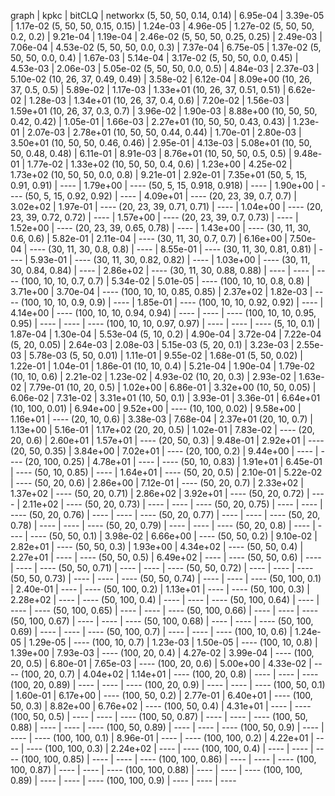 graph                       | kpkc       | bitCLQ     | networkx
(5, 50, 50, 0.14, 0.14)     | 6.95e-04   | 3.39e-05   | 1.17e-02
(5, 50, 50, 0.15, 0.15)     | 1.24e-03   | 4.96e-05   | 1.27e-02
(5, 50, 50, 0.2, 0.2)       | 9.21e-04   | 1.19e-04   | 2.46e-02
(5, 50, 50, 0.25, 0.25)     | 2.49e-03   | 7.06e-04   | 4.53e-02
(5, 50, 50, 0.0, 0.3)       | 7.37e-04   | 6.75e-05   | 1.37e-02
(5, 50, 50, 0.0, 0.4)       | 1.67e-03   | 5.14e-04   | 3.17e-02
(5, 50, 50, 0.0, 0.45)      | 4.53e-03   | 2.06e-03   | 5.05e-02
(5, 50, 50, 0.0, 0.5)       | 4.84e-03   | 2.37e-03   | 5.10e-02
(10, 26, 37, 0.49, 0.49)    | 3.58e-02   | 6.12e-04   | 8.09e+00
(10, 26, 37, 0.5, 0.5)      | 5.89e-02   | 1.17e-03   | 1.33e+01
(10, 26, 37, 0.51, 0.51)    | 6.62e-02   | 1.28e-03   | 1.34e+01
(10, 26, 37, 0.4, 0.6)      | 7.20e-02   | 1.56e-03   | 1.59e+01
(10, 26, 37, 0.3, 0.7)      | 3.96e-02   | 1.90e-03   | 8.88e+00
(10, 50, 50, 0.42, 0.42)    | 1.05e-01   | 1.66e-03   | 2.27e+01
(10, 50, 50, 0.43, 0.43)    | 1.23e-01   | 2.07e-03   | 2.78e+01
(10, 50, 50, 0.44, 0.44)    | 1.70e-01   | 2.80e-03   | 3.50e+01
(10, 50, 50, 0.46, 0.46)    | 2.95e-01   | 4.13e-03   | 5.08e+01
(10, 50, 50, 0.48, 0.48)    | 6.11e-01   | 8.91e-03   | 8.76e+01
(10, 50, 50, 0.5, 0.5)      | 9.48e-01   | 1.77e-02   | 1.33e+02
(10, 50, 50, 0.4, 0.6)      | 1.23e+00   | 4.25e-02   | 1.73e+02
(10, 50, 50, 0.0, 0.8)      | 9.21e-01   | 2.92e-01   | 7.35e+01
(50, 5, 15, 0.91, 0.91)     | ----       | 1.79e+00   | ----
(50, 5, 15, 0.918, 0.918)   | ----       | 1.90e+00   | ----
(50, 5, 15, 0.92, 0.92)     | ----       | 4.09e+01   | ----
(20, 23, 39, 0.7, 0.7)      | 3.02e+02   | 1.97e-01   | ----
(20, 23, 39, 0.71, 0.71)    | ----       | 1.04e+00   | ----
(20, 23, 39, 0.72, 0.72)    | ----       | 1.57e+00   | ----
(20, 23, 39, 0.7, 0.73)     | ----       | 1.52e+00   | ----
(20, 23, 39, 0.65, 0.78)    | ----       | 1.43e+00   | ----
(30, 11, 30, 0.6, 0.6)      | 5.82e-01   | 2.11e-04   | ----
(30, 11, 30, 0.7, 0.7)      | 6.16e+00   | 7.50e-04   | ----
(30, 11, 30, 0.8, 0.8)      | ----       | 8.55e-01   | ----
(30, 11, 30, 0.81, 0.81)    | ----       | 5.93e-01   | ----
(30, 11, 30, 0.82, 0.82)    | ----       | 1.03e+00   | ----
(30, 11, 30, 0.84, 0.84)    | ----       | 2.86e+02   | ----
(30, 11, 30, 0.88, 0.88)    | ----       | ----       | ----
(100, 10, 10, 0.7, 0.7)     | 5.34e-02   | 5.01e-05   | ----
(100, 10, 10, 0.8, 0.8)     | 3.71e+00   | 3.70e-04   | ----
(100, 10, 10, 0.85, 0.85)   | 2.37e+02   | 1.82e-03   | ----
(100, 10, 10, 0.9, 0.9)     | ----       | 1.85e-01   | ----
(100, 10, 10, 0.92, 0.92)   | ----       | 4.14e+00   | ----
(100, 10, 10, 0.94, 0.94)   | ----       | ----       | ----
(100, 10, 10, 0.95, 0.95)   | ----       | ----       | ----
(100, 10, 10, 0.97, 0.97)   | ----       | ----       | ----
(5, 10, 0.1)                | 1.87e-04   | 1.30e-04   | 5.53e-04
(5, 10, 0.2)                | 4.90e-04   | 3.72e-04   | 7.22e-04
(5, 20, 0.05)               | 2.64e-03   | 2.08e-03   | 5.15e-03
(5, 20, 0.1)                | 3.23e-03   | 2.55e-03   | 5.78e-03
(5, 50, 0.01)               | 1.11e-01   | 9.55e-02   | 1.68e-01
(5, 50, 0.02)               | 1.22e-01   | 1.04e-01   | 1.86e-01
(10, 10, 0.4)               | 5.21e-04   | 1.90e-04   | 1.79e-02
(10, 10, 0.6)               | 2.21e-02   | 1.23e-02   | 4.93e-02
(10, 20, 0.3)               | 2.93e-02   | 1.63e-02   | 7.79e-01
(10, 20, 0.5)               | 1.02e+00   | 6.86e-01   | 3.32e+00
(10, 50, 0.05)              | 6.06e-02   | 7.31e-02   | 3.31e+01
(10, 50, 0.1)               | 3.93e-01   | 3.36e-01   | 6.64e+01
(10, 100, 0.01)             | 6.94e+00   | 9.52e+00   | ----
(10, 100, 0.02)             | 9.58e+00   | 1.16e+01   | ----
(20, 10, 0.6)               | 3.38e-03   | 7.68e-04   | 2.37e+01
(20, 10, 0.7)               | 1.13e+00   | 5.16e-01   | 1.17e+02
(20, 20, 0.5)               | 1.02e-01   | 7.83e-02   | ----
(20, 20, 0.6)               | 2.60e+01   | 1.57e+01   | ----
(20, 50, 0.3)               | 9.48e-01   | 2.92e+01   | ----
(20, 50, 0.35)              | 3.84e+00   | 7.02e+01   | ----
(20, 100, 0.2)              | 9.44e+00   | ----       | ----
(20, 100, 0.25)             | 4.78e+01   | ----       | ----
(50, 10, 0.83)              | 1.91e+01   | 6.45e-01   | ----
(50, 10, 0.85)              | ----       | 1.64e+01   | ----
(50, 20, 0.5)               | 2.10e-01   | 5.22e-02   | ----
(50, 20, 0.6)               | 2.86e+00   | 7.12e-01   | ----
(50, 20, 0.7)               | 2.33e+02   | 1.37e+02   | ----
(50, 20, 0.71)              | 2.86e+02   | 3.92e+01   | ----
(50, 20, 0.72)              | ----       | 2.11e+02   | ----
(50, 20, 0.73)              | ----       | ----       | ----
(50, 20, 0.75)              | ----       | ----       | ----
(50, 20, 0.76)              | ----       | ----       | ----
(50, 20, 0.77)              | ----       | ----       | ----
(50, 20, 0.78)              | ----       | ----       | ----
(50, 20, 0.79)              | ----       | ----       | ----
(50, 20, 0.8)               | ----       | ----       | ----
(50, 50, 0.1)               | 3.98e-02   | 6.66e+00   | ----
(50, 50, 0.2)               | 9.10e-02   | 2.82e+01   | ----
(50, 50, 0.3)               | 1.93e+00   | 4.34e+02   | ----
(50, 50, 0.4)               | 2.27e+01   | ----       | ----
(50, 50, 0.5)               | 6.49e+02   | ----       | ----
(50, 50, 0.6)               | ----       | ----       | ----
(50, 50, 0.71)              | ----       | ----       | ----
(50, 50, 0.72)              | ----       | ----       | ----
(50, 50, 0.73)              | ----       | ----       | ----
(50, 50, 0.74)              | ----       | ----       | ----
(50, 100, 0.1)              | 2.40e-01   | ----       | ----
(50, 100, 0.2)              | 1.13e+01   | ----       | ----
(50, 100, 0.3)              | 2.28e+02   | ----       | ----
(50, 100, 0.4)              | ----       | ----       | ----
(50, 100, 0.64)             | ----       | ----       | ----
(50, 100, 0.65)             | ----       | ----       | ----
(50, 100, 0.66)             | ----       | ----       | ----
(50, 100, 0.67)             | ----       | ----       | ----
(50, 100, 0.68)             | ----       | ----       | ----
(50, 100, 0.69)             | ----       | ----       | ----
(50, 100, 0.7)              | ----       | ----       | ----
(100, 10, 0.6)              | 1.24e-05   | 1.29e-05   | ----
(100, 10, 0.7)              | 1.23e-03   | 1.50e-05   | ----
(100, 10, 0.8)              | 1.39e+00   | 7.93e-03   | ----
(100, 20, 0.4)              | 4.27e-02   | 3.99e-04   | ----
(100, 20, 0.5)              | 6.80e-01   | 7.65e-03   | ----
(100, 20, 0.6)              | 5.00e+00   | 4.33e-02   | ----
(100, 20, 0.7)              | 4.04e+02   | 1.14e+01   | ----
(100, 20, 0.8)              | ----       | ----       | ----
(100, 20, 0.89)             | ----       | ----       | ----
(100, 20, 0.9)              | ----       | ----       | ----
(100, 50, 0.1)              | 1.60e-01   | 6.17e+00   | ----
(100, 50, 0.2)              | 2.77e-01   | 6.40e+01   | ----
(100, 50, 0.3)              | 8.82e+00   | 6.76e+02   | ----
(100, 50, 0.4)              | 4.31e+01   | ----       | ----
(100, 50, 0.5)              | ----       | ----       | ----
(100, 50, 0.87)             | ----       | ----       | ----
(100, 50, 0.88)             | ----       | ----       | ----
(100, 50, 0.89)             | ----       | ----       | ----
(100, 50, 0.9)              | ----       | ----       | ----
(100, 100, 0.1)             | 8.96e-01   | ----       | ----
(100, 100, 0.2)             | 4.22e+01   | ----       | ----
(100, 100, 0.3)             | 2.24e+02   | ----       | ----
(100, 100, 0.4)             | ----       | ----       | ----
(100, 100, 0.85)            | ----       | ----       | ----
(100, 100, 0.86)            | ----       | ----       | ----
(100, 100, 0.87)            | ----       | ----       | ----
(100, 100, 0.88)            | ----       | ----       | ----
(100, 100, 0.89)            | ----       | ----       | ----
(100, 100, 0.9)             | ----       | ----       | ----

